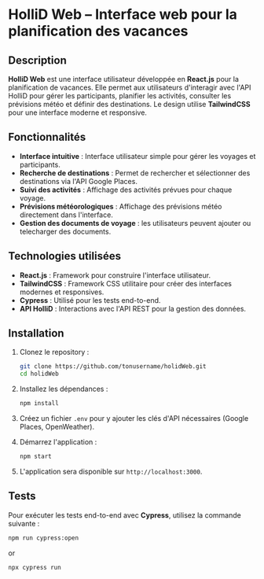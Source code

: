 # HolliD Web – Interface web pour la planification des vacances

## Description

**HolliD Web** est une interface utilisateur développée en **React.js** pour la planification de vacances. Elle permet aux utilisateurs d'interagir avec l'API HolliD pour gérer les participants, planifier les activités, consulter les prévisions météo et définir des destinations. Le design utilise **TailwindCSS** pour une interface moderne et responsive.

## Fonctionnalités

- **Interface intuitive** : Interface utilisateur simple pour gérer les voyages et participants.
- **Recherche de destinations** : Permet de rechercher et sélectionner des destinations via l'API Google Places.
- **Suivi des activités** : Affichage des activités prévues pour chaque voyage.
- **Prévisions météorologiques** : Affichage des prévisions météo directement dans l'interface.
- **Gestion des documents de voyage** : les utilisateurs peuvent ajouter ou telecharger des documents.

## Technologies utilisées

- **React.js** : Framework pour construire l'interface utilisateur.
- **TailwindCSS** : Framework CSS utilitaire pour créer des interfaces modernes et responsives.
- **Cypress** : Utilisé pour les tests end-to-end.
- **API HolliD** : Interactions avec l'API REST pour la gestion des données.

## Installation

1. Clonez le repository :
    ```bash
    git clone https://github.com/tonusername/holidWeb.git
    cd holidWeb
    ```

2. Installez les dépendances :
    ```bash
    npm install
    ```

3. Créez un fichier `.env` pour y ajouter les clés d'API nécessaires (Google Places, OpenWeather).

4. Démarrez l'application :
    ```bash
    npm start
    ```

5. L'application sera disponible sur `http://localhost:3000`.

## Tests

Pour exécuter les tests end-to-end avec **Cypress**, utilisez la commande suivante :

```bash
npm run cypress:open
```
or
```bash
npx cypress run
```